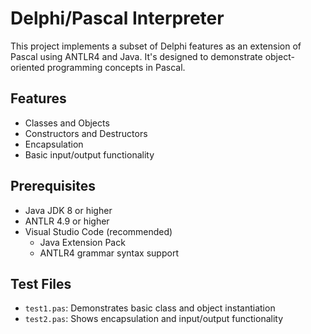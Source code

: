 # Delphi/Pascal Interpreter
This project implements a subset of Delphi features as an extension of Pascal using ANTLR4 and Java. It's designed to demonstrate object-oriented programming concepts in Pascal.

## Features
- Classes and Objects
- Constructors and Destructors
- Encapsulation
- Basic input/output functionality

## Prerequisites
- Java JDK 8 or higher
- ANTLR 4.9 or higher
- Visual Studio Code (recommended)
  - Java Extension Pack
  - ANTLR4 grammar syntax support


## Test Files
- `test1.pas`: Demonstrates basic class and object instantiation
- `test2.pas`: Shows encapsulation and input/output functionality

